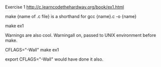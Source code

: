 Exercise 1
<http://c.learncodethehardway.org/book/ex1.html>

make {name of .c file} is a shorthand for gcc {name}.c -o {name}

make ex1

Warnings are also cool. Warningall on, passed to UNIX environment before make.

CFLAGS="-Wall" make ex1

export CFLAGS="-Wall" would have done it also.
